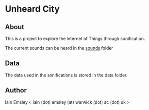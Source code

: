 # Unheard City

## About

This is a project to explore the Internet of Things through sonification. 

The current sounds can be heard in the [sounds](sounds) folder

## Data

The data used in the sonifications is stored in the data folder.

## Author

Iain Emsley < iain (dot) emsley (at) warwick (dot) ac (dot) uk >


